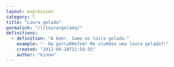 ```yaml
---
layout: expression
category: l
title: "Loura gelada"
permalink: "/l/loura+gelada/"
definitions:
  - definition: "A beer. Same as loira gelada."
    example: "- Ow gar\u00e7om! Me v\u00ea uma loura gelada?!"
    created: "2012-08-28T21:58:55"
    author: "kinow"
---
```

